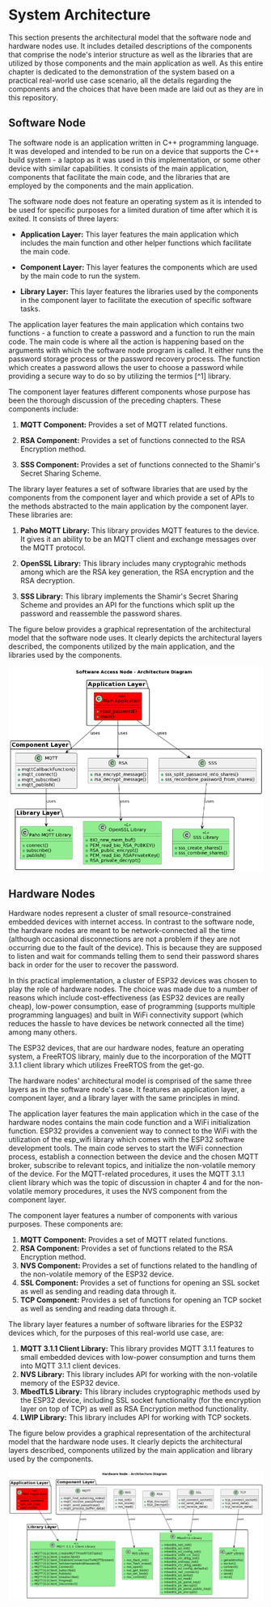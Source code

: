 # System Architecture

This section presents the architectural model that the software node and hardware nodes use. It includes detailed descriptions of the components that comprise the node's interior structure as well as the libraries that are utilized by those components and the main application as well. As this entire chapter is dedicated to the demonstration of the system based on a practical real-world use case scenario, all the details regarding the components and the choices that have been made are laid out as they are in this repository.

## Software Node

The software node is an application written in C++ programming language. It was developed and intended to be run on a device that supports the C++ build system - a laptop as it was used in this implementation, or some other device with similar capabilities. It consists of the main application, components that facilitate the main code, and the libraries that are employed by the components and the main application.

The software node does not feature an operating system as it is intended to be used for specific purposes for a limited duration of time after which it is exited. It consists of three layers:

* **Application Layer:** This layer features the main application which includes the main function and other helper functions which facilitate the main code.
	
* **Component Layer:** This layer features the components which are used by the main code to run the system.
	
* **Library Layer:** This layer features the libraries used by the components in the component layer to facilitate the execution of specific software tasks.

The application layer features the main application which contains two functions - a function to create a password and a function to run the main code. The main code is where all the action is happening based on the arguments with which the software node program is called. It either runs the password storage process or the password recovery process. The function which creates a password allows the user to choose a password while providing a secure way to do so by utilizing the termios [^1] library.

The component layer features different components whose purpose has been the thorough discussion of the preceding chapters. These components include:

1. **MQTT Component:** Provides a set of MQTT related functions.
	
2. **RSA Component:** Provides a set of functions connected to the RSA Encryption method.
	
3. **SSS Component:** Provides a set of functions connected to the Shamir's Secret Sharing Scheme.

The library layer features a set of software libraries that are used by the components from the component layer and which provide a set of APIs to the methods abstracted to the main application by the component layer. These libraries are:

1. **Paho MQTT Library:** This library provides MQTT features to the device. It gives it an ability to be an MQTT client and exchange messages over the MQTT protocol.
	
2. **OpenSSL Library:** This library includes many cryptograhic methods among which are the RSA key generation, the RSA encryption and the RSA decryption.
	
3. **SSS Library:** This library implements the Shamir's Secret Sharing Scheme and provides an API for the functions which split up the password and reassemble the password shares.

The figure below provides a graphical representation of the architectural model that the software node uses. It clearly depicts the architectural layers described, the components utilized by the main application, and the libraries used by the components.

![The Architecture Model of the Software Node](../assets/software_node_architecture.png)

## Hardware Nodes

Hardware nodes represent a cluster of small resource-constrained embedded devices with internet access. In contrast to the software node, the hardware nodes are meant to be network-connected all the time (although occasional disconnections are not a problem if they are not occurring due to the fault of the device). This is because they are supposed to listen and wait for commands telling them to send their password shares back in order for the user to recover the password.

In this practical implementation, a cluster of ESP32 devices was chosen to play the role of hardware nodes. The choice was made due to a number of reasons which include cost-effectiveness (as ESP32 devices are really cheap), low-power consumption, ease of programming (supports multiple programming languages) and built in WiFi connectivity support (which reduces the hassle to have devices be network connected all the time) among many others.

The ESP32 devices, that are our hardware nodes, feature an operating system, a FreeRTOS library, mainly due to the incorporation of the MQTT 3.1.1 client library which utilizes FreeRTOS from the get-go.

The hardware nodes' architectural model is comprised of the same three layers as in the software node's case. It features an application layer, a component layer, and a library layer with the same principles in mind.

The application layer features the main application which in the case of the hardware nodes contains the main code function and a WiFi initialization function. ESP32 provides a convenient way to connect to the WiFi with the utilization of the esp_wifi library which comes with the ESP32 software development tools. The main code serves to start the WiFi connection process, establish a connection between the device and the chosen MQTT broker, subscribe to relevant topics, and initialize the non-volatile memory of the device. For the MQTT-related procedures, it uses the MQTT 3.1.1 client library which was the topic of discussion in chapter 4 and for the non-volatile memory procedures, it uses the NVS component from the component layer.

The component layer features a number of components with various purposes. These components are:

1. **MQTT Component:** Provides a set of MQTT related functions.
2. **RSA Component:** Provides a set of functions related to the RSA Encryption method.
3. **NVS Component:** Provides a set of functions related to the handling of the non-volatile memory of the ESP32 device.
4. **SSL Component:** Provides a set of functions for opening an SSL socket as well as sending and reading data through it.
5. **TCP Component:** Provides a set of functions for opening an TCP socket as well as sending and reading data through it.

The library layer features a number of software libraries for the ESP32 devices which, for the purposes of this real-world use case, are:

1. **MQTT 3.1.1 Client Library:** This library provides MQTT 3.1.1 features to small embedded devices with low-power consumption and turns them into MQTT 3.1.1 client devices.
2. **NVS Library:** This library includes API for working with the non-volatile memory of the ESP32 device.
3. **MbedTLS Library:** This library includes cryptographic methods used by the ESP32 device, including SSL socket functionality (for the encryption layer on top of TCP) as well as RSA Encryption method functionality.
4. **LWIP Library:** This library includes API for working with TCP sockets.

The figure below provides a graphical representation of the architectural model that the hardware node uses. It clearly depicts the architectural layers described, components utilized by the main application and library used by the components.

![The Architecture Model of the Hardware Node](../assets/hardware_node_architecture.png)